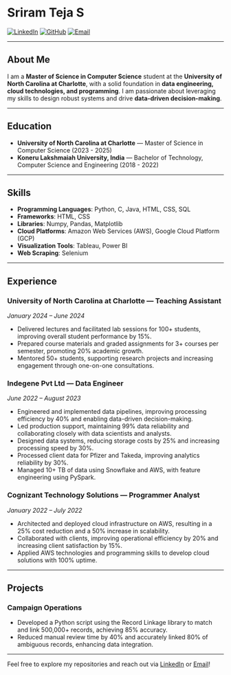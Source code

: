 
# Sriram Teja S

[![LinkedIn](https://img.shields.io/badge/LinkedIn-Profile-blue)](https://www.linkedin.com/in/sriram-teja-singaraju/)
[![GitHub](https://img.shields.io/badge/GitHub-Profile-lightgrey)](https://github.com/USER)
[![Email](https://img.shields.io/badge/Email-ssingar2@charlotte.edu-red)](mailto:ssingar2@charlotte.edu)

---

## About Me

I am a **Master of Science in Computer Science** student at the **University of North Carolina at Charlotte**, with a solid foundation in **data engineering, cloud technologies, and programming**. I am passionate about leveraging my skills to design robust systems and drive **data-driven decision-making**.

---

## Education

- **University of North Carolina at Charlotte** — Master of Science in Computer Science (2023 - 2025)
- **Koneru Lakshmaiah University, India** — Bachelor of Technology, Computer Science and Engineering (2018 - 2022)

---

## Skills

- **Programming Languages**: Python, C, Java, HTML, CSS, SQL
- **Frameworks**: HTML, CSS
- **Libraries**: Numpy, Pandas, Matplotlib
- **Cloud Platforms**: Amazon Web Services (AWS), Google Cloud Platform (GCP)
- **Visualization Tools**: Tableau, Power BI
- **Web Scraping**: Selenium

---

## Experience

### University of North Carolina at Charlotte — **Teaching Assistant**  
*January 2024 – June 2024*

- Delivered lectures and facilitated lab sessions for 100+ students, improving overall student performance by 15%.
- Prepared course materials and graded assignments for 3+ courses per semester, promoting 20% academic growth.
- Mentored 50+ students, supporting research projects and increasing engagement through one-on-one consultations.

### Indegene Pvt Ltd — **Data Engineer**  
*June 2022 – August 2023*

- Engineered and implemented data pipelines, improving processing efficiency by 40% and enabling data-driven decision-making.
- Led production support, maintaining 99% data reliability and collaborating closely with data scientists and analysts.
- Designed data systems, reducing storage costs by 25% and increasing processing speed by 30%.
- Processed client data for Pfizer and Takeda, improving analytics reliability by 30%.
- Managed 10+ TB of data using Snowflake and AWS, with feature engineering using PySpark.

### Cognizant Technology Solutions — **Programmer Analyst**  
*January 2022 – July 2022*

- Architected and deployed cloud infrastructure on AWS, resulting in a 25% cost reduction and a 50% increase in scalability.
- Collaborated with clients, improving operational efficiency by 20% and increasing client satisfaction by 15%.
- Applied AWS technologies and programming skills to develop cloud solutions with 100% uptime.

---

## Projects

### Campaign Operations  
- Developed a Python script using the Record Linkage library to match and link 500,000+ records, achieving 85% accuracy.
- Reduced manual review time by 40% and accurately linked 80% of ambiguous records, enhancing data integration.

---

Feel free to explore my repositories and reach out via [LinkedIn](https://www.linkedin.com/in/sriram-teja-singaraju/) or [Email](mailto:ssingar2@charlotte.edu)!
